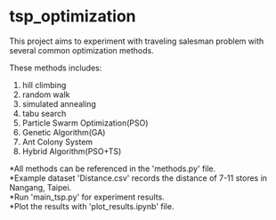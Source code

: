 # tsp_optimization
This project aims to experiment with traveling salesman problem with several common optimization methods.

These methods includes:
1. hill climbing
2. random walk
3. simulated annealing
4. tabu search
5. Particle Swarm Optimization(PSO)
6. Genetic Algorithm(GA)
7. Ant Colony System
8. Hybrid Algorithm(PSO+TS)

*All methods can be referenced in the 'methods.py' file.  
*Example dataset 'Distance.csv'  records the distance of 7-11 stores in Nangang, Taipei.  
*Run 'main_tsp.py' for experiment results.  
*Plot the results with 'plot_results.ipynb' file.  

